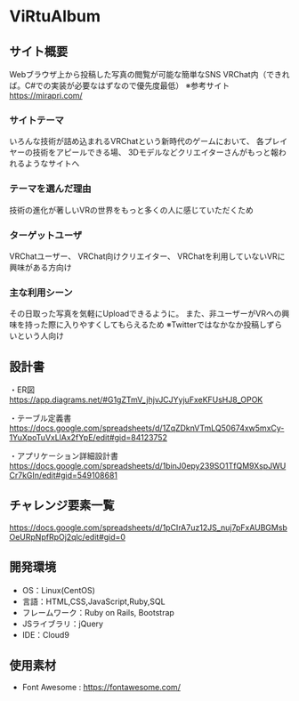 # ViRtuAlbum

## サイト概要
Webブラウザ上から投稿した写真の閲覧が可能な簡単なSNS
VRChat内（できれば。C#での実装が必要なはずなので優先度最低）
※参考サイト　https://mirapri.com/

### サイトテーマ
いろんな技術が詰め込まれるVRChatという新時代のゲームにおいて、
各プレイヤーの技術をアピールできる場、
3Dモデルなどクリエイターさんがもっと報われるようなサイトへ

### テーマを選んだ理由
技術の進化が著しいVRの世界をもっと多くの人に感じていただくため

### ターゲットユーザ
VRChatユーザー、
VRChat向けクリエイター、
VRChatを利用していないVRに興味がある方向け

### 主な利用シーン
その日取った写真を気軽にUploadできるように。
また、非ユーザーがVRへの興味を持った際に入りやすくしてもらえるため
※Twitterではなかなか投稿しずらいという人向け

## 設計書
・ER図
https://app.diagrams.net/#G1gZTmV_jhjvJCJYyjuFxeKFUsHJ8_OPOK

・テーブル定義書
https://docs.google.com/spreadsheets/d/1ZqZDknVTmLQ50674xw5mxCy-1YuXpoTuVxLlAx2fYpE/edit#gid=84123752

・アプリケーション詳細設計書
https://docs.google.com/spreadsheets/d/1binJ0epy239SO1TfQM9XspJWUCr7kGIn/edit#gid=549108681


## チャレンジ要素一覧
https://docs.google.com/spreadsheets/d/1pCIrA7uz12JS_nuj7pFxAUBGMsbOeURpNpfRpOj2qlc/edit#gid=0

## 開発環境
- OS：Linux(CentOS)
- 言語：HTML,CSS,JavaScript,Ruby,SQL
- フレームワーク：Ruby on Rails, Bootstrap
- JSライブラリ：jQuery
- IDE：Cloud9

## 使用素材
- Font Awesome : https://fontawesome.com/